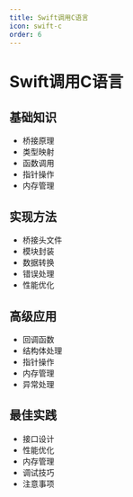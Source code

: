 ```yaml
---
title: Swift调用C语言
icon: swift-c
order: 6
---
```


# Swift调用C语言

## 基础知识
- 桥接原理
- 类型映射
- 函数调用
- 指针操作
- 内存管理

## 实现方法
- 桥接头文件
- 模块封装
- 数据转换
- 错误处理
- 性能优化

## 高级应用
- 回调函数
- 结构体处理
- 指针操作
- 内存管理
- 异常处理

## 最佳实践
- 接口设计
- 性能优化
- 内存管理
- 调试技巧
- 注意事项
